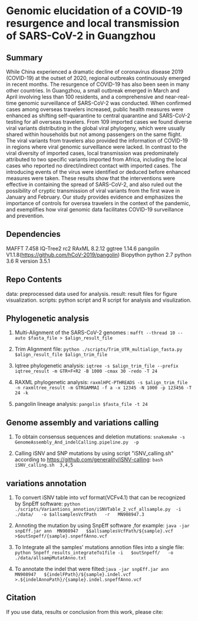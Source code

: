 # Genomic elucidation of a COVID-19 resurgence and local transmission of SARS-CoV-2 in Guangzhou
## Summary
While China experienced a dramatic decline of coronavirus disease 2019 (COVID-19) at the outset of 2020, regional outbreaks continuously emerged in recent months. The resurgence of COVID-19 has also been seen in many other countries. In Guangzhou, a small outbreak emerged in March and April involving less than 100 residents, and a comprehensive and near-real-time genomic surveillance of SARS-CoV-2 was conducted. When confirmed cases among overseas travelers increased, public health measures were enhanced as shifting self-quarantine to central quarantine and SARS-CoV-2 testing for all overseas travelers. From 109 imported cases we found diverse viral variants distributing in the global viral phylogeny, which were usually shared within households but not among passengers on the same flight. The viral variants from travelers also provided the information of COVID-19 in regions where viral genomic surveillance were lacked. In contrast to the viral diversity of imported cases, local transmission was predominately attributed to two specific variants imported from Africa, including the local cases who reported no direct/indirect contact with imported cases. The introducing events of the virus were identified or deduced before enhanced measures were taken. These results show that the interventions were effective in containing the spread of SARS-CoV-2, and also ruled out the possibility of cryptic transmission of viral variants from the first wave in January and February. Our study provides evidence and emphasizes the importance of controls for oversea travelers in the context of the pandemic, and exemplifies how viral genomic data facilitates COVID-19 surveillance and prevention.

## Dependencies
MAFFT 7.458
IQ-Tree2 rc2
RAxML 8.2.12
ggtree 1.14.6
pangolin V1.1.8(https://github.com/hCoV-2019/pangolin)
Biopython
python 2.7
python 3.6
R version 3.5.1

## Repo Contents
data: preprocessed data used for analysis.
result: result files for figure visualization.
scripts: python script and R script for analysis and visulization.

## Phylogenetic analysis
1. Multi-Alignment of the SARS-CoV-2 genomes : `mafft --thread 10 --auto $fasta_file > $align_result_file`

2. Trim Alignment file: `python ./scripts/Trim_UTR_multialign_fasta.py $align_result_file $align_trim_file`

3. Iqtree phylogenetic analysis: `iqtree -s $align_trim_file --prefix iqtree_result -m GTR+F+R2 -B 1000 -cmax 30 -redo -T 24`

4. RAXML phylogenetic analysis: `raxmlHPC-PTHREADS -s $align_trim_file -n raxmltree_result -m GTRGAMMAI -f a -x 12345 -N 1000 -p 123456 -T 24 -k`

5. pangolin lineage analysis: `pangolin $fasta_file -t 24`


## Genome assembly and variations calling

1. To obtain consensus sequences and deletion mutations: `snakemake -s GenomeAssembly_And_indelCalling.pipeline.py  -p`

2. Calling iSNV and SNP mutations by using script "iSNV_calling.sh" according to https://github.com/generality/iSNV-calling: `bash iSNV_calling.sh  3,4,5`

## variations annotation

1. To convert iSNV table into vcf format(VCFv4.1) that can be recognized  by SnpEff software: `python ./scripts/Variantions_annotion/iSNVTable_2_vcf_allsample.py  -i  ./data/   -o $allsamplesVcfPath   -r   MN908947.3`
2. Annoting the mutation by using SnpEff software ,for example: `java -jar snpEff.jar ann  MN908947   $$allsamplesVcfPath/${sample}.vcf    >$outSnpeff/{sample}.snpeffAnno.vcf`
3. To Integrate all the samples' mutations annotion files into a single file: `python Snpeff_results_integrateTo1file -i   $outSnpeff/   -o  ./data/allsampMutatAnno.txt`

4. To annotate the indel that were filted:`java -jar snpEff.jar ann  MN908947   ${indelFPath}/${sample}.indel.vcf    >.${indelAnnoPath}/{sample}.indel.snpeffAnno.vcf`


## Citation
If you use data, results or conclusion from this work, please cite:
